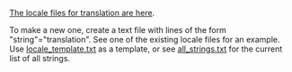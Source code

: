 [The locale files for translation are here](../src/lahde/tccbuilder/public).

To make a new one, create a text file with lines of the form "string"="translation".  See one of the existing locale files for an example.  Use [locale_template.txt](locale_template.txt) as a template, or see [all_strings.txt](all_strings.txt) for the current list of all strings.
